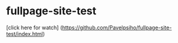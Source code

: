 # fullpage-site-test
[click here for watch] (https://github.com/Pavelpsiho/fullpage-site-test/index.html) 
